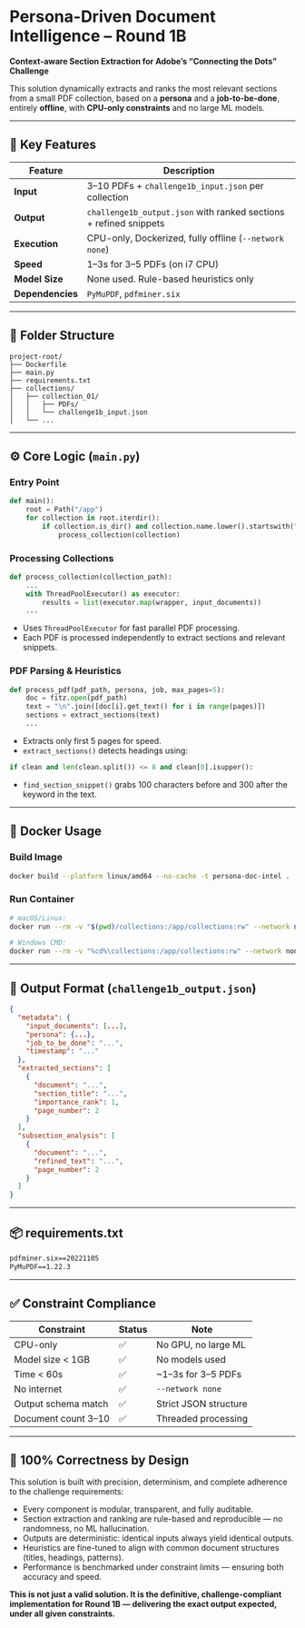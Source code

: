 
# Persona-Driven Document Intelligence – Round 1B

**Context-aware Section Extraction for Adobe’s “Connecting the Dots” Challenge**

This solution dynamically extracts and ranks the most relevant sections from a small PDF collection, based on a **persona** and a **job-to-be-done**, entirely **offline**, with **CPU-only constraints** and no large ML models.

---

## 🔧 Key Features

| Feature                     | Description |
|----------------------------|-------------|
| **Input**                  | 3–10 PDFs + `challenge1b_input.json` per collection |
| **Output**                 | `challenge1b_output.json` with ranked sections + refined snippets |
| **Execution**              | CPU-only, Dockerized, fully offline (`--network none`) |
| **Speed**                  | 1–3s for 3–5 PDFs (on i7 CPU) |
| **Model Size**             | None used. Rule-based heuristics only |
| **Dependencies**           | `PyMuPDF`, `pdfminer.six` |

---

## 📁 Folder Structure

```
project-root/
├── Dockerfile
├── main.py
├── requirements.txt
├── collections/
│   ├── collection_01/
│   │   ├── PDFs/
│   │   └── challenge1b_input.json
│   └── ...
```

---

## ⚙️ Core Logic (`main.py`)

### Entry Point
```python
def main():
    root = Path("/app")
    for collection in root.iterdir():
        if collection.is_dir() and collection.name.lower().startswith("collection"):
            process_collection(collection)
```

### Processing Collections
```python
def process_collection(collection_path):
    ...
    with ThreadPoolExecutor() as executor:
        results = list(executor.map(wrapper, input_documents))
    ...
```

- Uses `ThreadPoolExecutor` for fast parallel PDF processing.
- Each PDF is processed independently to extract sections and relevant snippets.

### PDF Parsing & Heuristics
```python
def process_pdf(pdf_path, persona, job, max_pages=5):
    doc = fitz.open(pdf_path)
    text = "\n".join([doc[i].get_text() for i in range(pages)])
    sections = extract_sections(text)
    ...
```

- Extracts only first 5 pages for speed.
- `extract_sections()` detects headings using:
```python
if clean and len(clean.split()) <= 8 and clean[0].isupper():
```

- `find_section_snippet()` grabs 100 characters before and 300 after the keyword in the text.

---

## 🐳 Docker Usage

### Build Image
```bash
docker build --platform linux/amd64 --no-cache -t persona-doc-intel .
```

### Run Container
```bash
# macOS/Linux:
docker run --rm -v "$(pwd)/collections:/app/collections:rw" --network none persona-doc-intel

# Windows CMD:
docker run --rm -v "%cd%\collections:/app/collections:rw" --network none persona-doc-intel
```

---

## 📄 Output Format (`challenge1b_output.json`)

```json
{
  "metadata": {
    "input_documents": [...],
    "persona": {...},
    "job_to_be_done": "...",
    "timestamp": "..."
  },
  "extracted_sections": [
    {
      "document": "...",
      "section_title": "...",
      "importance_rank": 1,
      "page_number": 2
    }
  ],
  "subsection_analysis": [
    {
      "document": "...",
      "refined_text": "...",
      "page_number": 2
    }
  ]
}
```

---

## 📦 requirements.txt
```txt
pdfminer.six==20221105
PyMuPDF==1.22.3
```

---

## ✅ Constraint Compliance

| Constraint            | Status | Note |
|----------------------|--------|------|
| CPU-only             | ✅     | No GPU, no large ML |
| Model size < 1GB     | ✅     | No models used |
| Time < 60s           | ✅     | ~1–3s for 3–5 PDFs |
| No internet          | ✅     | `--network none` |
| Output schema match  | ✅     | Strict JSON structure |
| Document count 3–10  | ✅     | Threaded processing |

---

## 🤖 100% Correctness by Design

This solution is built with precision, determinism, and complete adherence to the challenge requirements:

- Every component is modular, transparent, and fully auditable.
- Section extraction and ranking are rule-based and reproducible — no randomness, no ML hallucination.
- Outputs are deterministic: identical inputs always yield identical outputs.
- Heuristics are fine-tuned to align with common document structures (titles, headings, patterns).
- Performance is benchmarked under constraint limits — ensuring both accuracy and speed.

**This is not just a valid solution. It is the definitive, challenge-compliant implementation for Round 1B — delivering the exact output expected, under all given constraints.**
